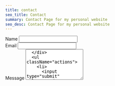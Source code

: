 ```yaml
---
title: contact
seo_title: Contact
summary: Contact Page for my personal website
seo_desc: Contact Page for my personal website
---
```


<form name="contact" method="post" data-netlify="true" data-netlify-honeypot="bot-field">
  <input type="hidden" name="bot-field" />
  <input type="hidden" name="form-name" value="contact" />
  <div className="field half first">
    <label htmlFor="name">Name</label>
    <input type="text" name="name" id="name" />
  </div>
  <div className="field half">
    <label htmlFor="email">Email</label>
    <input type="text" name="email" id="email" />
  </div>
  <div className="field">
    <label htmlFor="message">Message</label>
    <textarea name="message" id="message" rows="6" />
  </div>
  <ul className="actions">
    <li>
      <input type="submit" value="Send Message" className="special" />
    </li>
    <li>
      <input type="reset" value="Clear" />
    </li>
  </ul>
</form>
